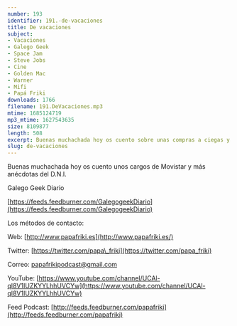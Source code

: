 ```yaml
---
number: 193
identifier: 191.-de-vacaciones
title: De vacaciones
subject:
- Vacaciones
- Galego Geek
- Space Jam
- Steve Jobs
- Cine
- Golden Mac
- Warner
- Mifi
- Papá Friki
downloads: 1766
filename: 191.DeVacaciones.mp3
mtime: 1685124719
mp3_mtime: 1627543635
size: 8109877
length: 508
excerpt: Buenas muchachada hoy os cuento sobre unas compras a ciegas y la última película hemos ido a ver al cine
slug: de-vacaciones
---
```

Buenas muchachada hoy os cuento unos cargos de Movistar y más anécdotas del D.N.I.

Galego Geek Diario

[https://feeds.feedburner.com/GalegogeekDiario](https://feeds.feedburner.com/GalegogeekDiario)  

Los métodos de contacto:  

Web: [http://www.papafriki.es](http://www.papafriki.es/)  

Twitter: [https://twitter.com/papa\_friki](https://twitter.com/papa_friki)

Correo: [papafrikipodcast@gmail.com](https://archive.org/details/papafrikipodast@gmail.com)

YouTube: [https://www.youtube.com/channel/UCAl-ql8V1IUZKYYLhhUVCYw](https://www.youtube.com/channel/UCAl-ql8V1IUZKYYLhhUVCYw)  

Feed Podcast: [http://feeds.feedburner.com/papafriki](http://feeds.feedburner.com/papafriki)